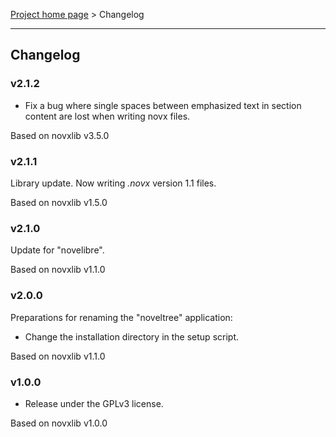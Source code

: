 [Project home page](../) > Changelog

------------------------------------------------------------------------

## Changelog

### v2.1.2

- Fix a bug where single spaces between emphasized text in section content are lost when writing novx files.

Based on novxlib v3.5.0

### v2.1.1

Library update.
Now writing *.novx* version 1.1 files. 

Based on novxlib v1.5.0

### v2.1.0

Update for "novelibre".

Based on novxlib v1.1.0

### v2.0.0

Preparations for renaming the "noveltree" application:
- Change the installation directory in the setup script.

Based on novxlib v1.1.0

### v1.0.0

- Release under the GPLv3 license.

Based on novxlib v1.0.0
